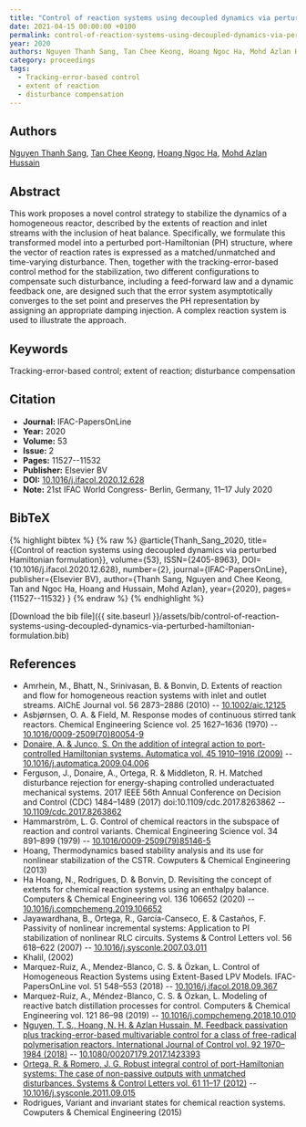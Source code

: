 ```yaml
---
title: "Control of reaction systems using decoupled dynamics via perturbed Hamiltonian formulation"
date: 2021-04-15 00:00:00 +0100
permalink: control-of-reaction-systems-using-decoupled-dynamics-via-perturbed-hamiltonian-formulation
year: 2020
authors: Nguyen Thanh Sang, Tan Chee Keong, Hoang Ngoc Ha, Mohd Azlan Hussain
category: proceedings
tags:
  - Tracking-error-based control
  - extent of reaction
  - disturbance compensation
---
```

 
## Authors
[Nguyen Thanh Sang](authors/nguyen-thanh-sang), [Tan Chee Keong](authors/tan-chee-keong), [Hoang Ngoc Ha](authors/hoang-ngoc-ha), [Mohd Azlan Hussain](authors/mohd-azlan-hussain)
 
## Abstract
This work proposes a novel control strategy to stabilize the dynamics of a homogeneous reactor, described by the extents of reaction and inlet streams with the inclusion of heat balance. Specifically, we formulate this transformed model into a perturbed port-Hamiltonian (PH) structure, where the vector of reaction rates is expressed as a matched/unmatched and time-varying disturbance. Then, together with the tracking-error-based control method for the stabilization, two different configurations to compensate such disturbance, including a feed-forward law and a dynamic feedback one, are designed such that the error system asymptotically converges to the set point and preserves the PH representation by assigning an appropriate damping injection. A complex reaction system is used to illustrate the approach.
 
## Keywords
Tracking-error-based control; extent of reaction; disturbance compensation
 
## Citation
- **Journal:** IFAC-PapersOnLine
- **Year:** 2020
- **Volume:** 53
- **Issue:** 2
- **Pages:** 11527--11532
- **Publisher:** Elsevier BV
- **DOI:** [10.1016/j.ifacol.2020.12.628](https://doi.org/10.1016/j.ifacol.2020.12.628)
- **Note:** 21st IFAC World Congress- Berlin, Germany, 11–17 July 2020
 
## BibTeX
{% highlight bibtex %}
{% raw %}
@article{Thanh_Sang_2020,
  title={{Control of reaction systems using decoupled dynamics via perturbed Hamiltonian formulation}},
  volume={53},
  ISSN={2405-8963},
  DOI={10.1016/j.ifacol.2020.12.628},
  number={2},
  journal={IFAC-PapersOnLine},
  publisher={Elsevier BV},
  author={Thanh Sang, Nguyen and Chee Keong, Tan and Ngoc Ha, Hoang and Hussain, Mohd Azlan},
  year={2020},
  pages={11527--11532}
}
{% endraw %}
{% endhighlight %}
 
[Download the bib file]({{ site.baseurl }}/assets/bib/control-of-reaction-systems-using-decoupled-dynamics-via-perturbed-hamiltonian-formulation.bib)
 
## References
- Amrhein, M., Bhatt, N., Srinivasan, B. & Bonvin, D. Extents of reaction and flow for homogeneous reaction systems with inlet and outlet streams. AIChE Journal vol. 56 2873–2886 (2010) -- [10.1002/aic.12125](https://doi.org/10.1002/aic.12125)
- Asbjørnsen, O. A. & Field, M. Response modes of continuous stirred tank reactors. Chemical Engineering Science vol. 25 1627–1636 (1970) -- [10.1016/0009-2509(70)80054-9](https://doi.org/10.1016/0009-2509(70)80054-9)
- [Donaire, A. & Junco, S. On the addition of integral action to port-controlled Hamiltonian systems. Automatica vol. 45 1910–1916 (2009)](on-the-addition-of-integral-action-to-port-controlled-hamiltonian-systems) -- [10.1016/j.automatica.2009.04.006](https://doi.org/10.1016/j.automatica.2009.04.006)
- Ferguson, J., Donaire, A., Ortega, R. & Middleton, R. H. Matched disturbance rejection for energy-shaping controlled underactuated mechanical systems. 2017 IEEE 56th Annual Conference on Decision and Control (CDC) 1484–1489 (2017) doi:10.1109/cdc.2017.8263862 -- [10.1109/cdc.2017.8263862](https://doi.org/10.1109/cdc.2017.8263862)
- Hammarström, L. G. Control of chemical reactors in the subspace of reaction and control variants. Chemical Engineering Science vol. 34 891–899 (1979) -- [10.1016/0009-2509(79)85146-5](https://doi.org/10.1016/0009-2509(79)85146-5)
- Hoang, Thermodynamics based stability analysis and its use for nonlinear stabilization of the CSTR. Cowputers & Chemical Engineering (2013)
- Ha Hoang, N., Rodrigues, D. & Bonvin, D. Revisiting the concept of extents for chemical reaction systems using an enthalpy balance. Computers &amp; Chemical Engineering vol. 136 106652 (2020) -- [10.1016/j.compchemeng.2019.106652](https://doi.org/10.1016/j.compchemeng.2019.106652)
- Jayawardhana, B., Ortega, R., García-Canseco, E. & Castaños, F. Passivity of nonlinear incremental systems: Application to PI stabilization of nonlinear RLC circuits. Systems &amp; Control Letters vol. 56 618–622 (2007) -- [10.1016/j.sysconle.2007.03.011](https://doi.org/10.1016/j.sysconle.2007.03.011)
- Khalil, (2002)
- Marquez-Ruiz, A., Mendez-Blanco, C. S. & Özkan, L. Control of Homogeneous Reaction Systems using Extent-Based LPV Models. IFAC-PapersOnLine vol. 51 548–553 (2018) -- [10.1016/j.ifacol.2018.09.367](https://doi.org/10.1016/j.ifacol.2018.09.367)
- Marquez-Ruiz, A., Méndez-Blanco, C. S. & Özkan, L. Modeling of reactive batch distillation processes for control. Computers &amp; Chemical Engineering vol. 121 86–98 (2019) -- [10.1016/j.compchemeng.2018.10.010](https://doi.org/10.1016/j.compchemeng.2018.10.010)
- [Nguyen, T. S., Hoang, N. H. & Azlan Hussain, M. Feedback passivation plus tracking-error-based multivariable control for a class of free-radical polymerisation reactors. International Journal of Control vol. 92 1970–1984 (2018)](feedback-passivation-plus-tracking-error-based-multivariable-control-for-a-class-of-free-radical-polymerisation-reactors) -- [10.1080/00207179.2017.1423393](https://doi.org/10.1080/00207179.2017.1423393)
- [Ortega, R. & Romero, J. G. Robust integral control of port-Hamiltonian systems: The case of non-passive outputs with unmatched disturbances. Systems &amp; Control Letters vol. 61 11–17 (2012)](robust-integral-control-of-port-hamiltonian-systems-the-case-of-non-passive-outputs-with-unmatched-disturbances) -- [10.1016/j.sysconle.2011.09.015](https://doi.org/10.1016/j.sysconle.2011.09.015)
- Rodrigues, Variant and invariant states for chemical reaction systems. Cowputers & Chemical Engineering (2015)

